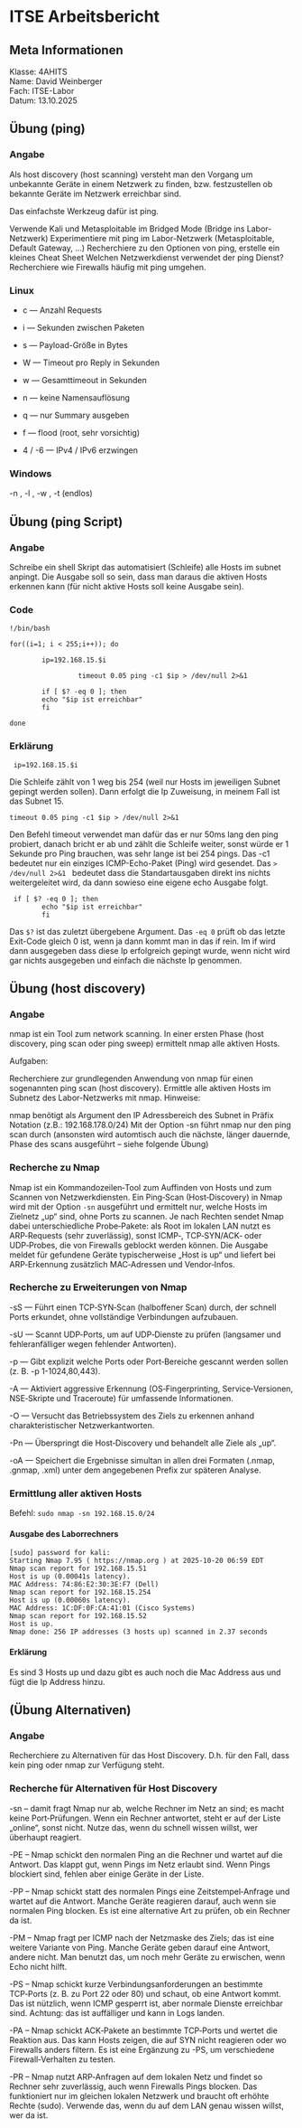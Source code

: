 # ITSE Arbeitsbericht
## Meta Informationen
Klasse: 4AHITS  
Name: David Weinberger   
Fach: ITSE-Labor   
Datum: 13.10.2025     

## Übung (ping)

### Angabe
Als host discovery (host scanning) versteht man den Vorgang um unbekannte Geräte in einem Netzwerk zu finden, bzw. festzustellen ob bekannte Geräte im Netzwerk erreichbar sind.

Das einfachste Werkzeug dafür ist ping.

Verwende Kali und Metasploitable im Bridged Mode (Bridge ins Labor-Netzwerk)
Experimentiere mit ping im Labor-Netzwerk (Metasploitable, Default Gateway, …)
Recherchiere zu den Optionen von ping, erstelle ein kleines Cheat Sheet
Welchen Netzwerkdienst verwendet der ping Dienst? Recherchiere wie Firewalls häufig mit ping umgehen.

### Linux

- c <count> — Anzahl Requests 

- i <interval> — Sekunden zwischen Paketen 

- s <size> — Payload-Größe in Bytes

- W <timeout> — Timeout pro Reply in Sekunden

- w <deadline> — Gesamttimeout in Sekunden

- n — keine Namensauflösung

- q — nur Summary ausgeben

- f — flood (root, sehr vorsichtig)

- 4 / -6 — IPv4 / IPv6 erzwingen
 
 
### Windows 

-n <count>, -l <size>, -w <timeout-ms>, -t (endlos)

 
## Übung (ping Script)

### Angabe
Schreibe ein shell Skript das automatisiert (Schleife) alle Hosts im subnet anpingt. Die Ausgabe soll so sein, dass man daraus die aktiven Hosts erkennen kann (für nicht aktive Hosts soll keine Ausgabe sein).

### Code
```
!/bin/bash

for((i=1; i < 255;i++)); do

        ip=192.168.15.$i

                 timeout 0.05 ping -c1 $ip > /dev/null 2>&1

        if [ $? -eq 0 ]; then
        echo "$ip ist erreichbar"
        fi

done
```

### Erklärung

```for((i=1; i < 255;i++)); do
 ip=192.168.15.$i
```
Die Schleife zählt von 1 weg bis 254 (weil nur Hosts im jeweiligen Subnet gepingt werden sollen).
Dann erfolgt die Ip Zuweisung, in meinem Fall ist das Subnet 15. 

```
timeout 0.05 ping -c1 $ip > /dev/null 2>&1
```
Den Befehl timeout verwendet man dafür das er nur 50ms lang den ping probiert, danach bricht er ab und zählt die Schleife weiter, sonst würde er 1 Sekunde pro Ping brauchen, was sehr lange ist bei 254 pings. 
Das -c1 bedeutet nur ein einziges ICMP-Echo-Paket (Ping) wird gesendet.
Das ```> /dev/null 2>&1 ``` bedeutet dass die Standartausgaben direkt ins nichts weitergeleitet wird, da dann sowieso eine eigene echo Ausgabe folgt.



```
 if [ $? -eq 0 ]; then
        echo "$ip ist erreichbar"
        fi
```
Das ```$?``` ist das zuletzt übergebene Argument. 
Das ```-eq 0``` prüft ob das letzte Exit-Code gleich 0 ist, wenn ja dann kommt man in das if rein.
Im if wird dann ausgegeben dass diese Ip erfolgreich gepingt wurde, wenn nicht wird gar nichts ausgegeben und einfach die nächste Ip genommen.

## Übung (host discovery)

### Angabe
nmap ist ein Tool zum network scanning. In einer ersten Phase (host discovery, ping scan oder ping sweep) ermittelt nmap alle aktiven Hosts.

Aufgaben:

Recherchiere zur grundlegenden Anwendung von nmap für einen sogenannten ping scan (host discovery).
Ermittle alle aktiven Hosts im Subnetz des Labor-Netzwerks mit nmap.
Hinweise:

nmap benötigt als Argument den IP Adressbereich des Subnet in Präfix Notation (z.B.: 192.168.178.0/24)
Mit der Option -sn führt nmap nur den ping scan durch (ansonsten wird automtisch auch die nächste, länger dauernde, Phase des scans ausgeführt – siehe folgende Übung)


### Recherche zu Nmap

Nmap ist ein Kommandozeilen‑Tool zum Auffinden von Hosts und zum Scannen von Netzwerkdiensten. Ein Ping‑Scan (Host‑Discovery) in Nmap wird mit der Option `-sn` ausgeführt und ermittelt nur, welche Hosts im Zielnetz „up“ sind, ohne Ports zu scannen. Je nach Rechten sendet Nmap dabei unterschiedliche Probe‑Pakete: als Root im lokalen LAN nutzt es ARP‑Requests (sehr zuverlässig), sonst ICMP‑, TCP‑SYN/ACK‑ oder UDP‑Probes, die von Firewalls geblockt werden können. Die Ausgabe meldet für gefundene Geräte typischerweise „Host is up“ und liefert bei ARP‑Erkennung zusätzlich MAC‑Adressen und Vendor‑Infos.

### Recherche zu Erweiterungen von Nmap

-sS — Führt einen TCP‑SYN‑Scan (halboffener Scan) durch, der schnell Ports erkundet, ohne vollständige Verbindungen aufzubauen.

-sU — Scannt UDP‑Ports, um auf UDP‑Dienste zu prüfen (langsamer und fehleranfälliger wegen fehlender Antworten).

-p <ports> — Gibt explizit welche Ports oder Port‑Bereiche gescannt werden sollen (z. B. -p 1-1024,80,443).

-A — Aktiviert aggressive Erkennung (OS‑Fingerprinting, Service‑Versionen, NSE‑Skripte und Traceroute) für umfassende Informationen.

-O — Versucht das Betriebssystem des Ziels zu erkennen anhand charakteristischer Netzwerkantworten.

-Pn — Überspringt die Host‑Discovery und behandelt alle Ziele als „up“.

-oA <prefix> — Speichert die Ergebnisse simultan in allen drei Formaten (.nmap, .gnmap, .xml) unter dem angegebenen Prefix zur späteren Analyse.


### Ermittlung aller aktiven Hosts

Befehl:
`sudo nmap -sn 192.168.15.0/24`

#### Ausgabe des Laborrechners

```
[sudo] password for kali: 
Starting Nmap 7.95 ( https://nmap.org ) at 2025-10-20 06:59 EDT
Nmap scan report for 192.168.15.51
Host is up (0.00041s latency).
MAC Address: 74:86:E2:30:3E:F7 (Dell)
Nmap scan report for 192.168.15.254
Host is up (0.00060s latency).
MAC Address: 1C:DF:0F:CA:41:01 (Cisco Systems)
Nmap scan report for 192.168.15.52
Host is up.
Nmap done: 256 IP addresses (3 hosts up) scanned in 2.37 seconds
```
#### Erklärung

Es sind 3 Hosts up und dazu gibt es auch noch die Mac Address aus und fügt die Ip Address hinzu.

## (Übung Alternativen)

### Angabe

Recherchiere zu Alternativen für das Host Discovery. D.h. für den Fall, dass kein ping oder nmap zur Verfügung steht.

### Recherche für Alternativen für Host Discovery

-sn – damit fragt Nmap nur ab, welche Rechner im Netz an sind; es macht keine Port‑Prüfungen. Wenn ein Rechner antwortet, steht er auf der Liste „online“, sonst nicht. Nutze das, wenn du schnell wissen willst, wer überhaupt reagiert.

-PE – Nmap schickt den normalen Ping an die Rechner und wartet auf die Antwort. Das klappt gut, wenn Pings im Netz erlaubt sind. Wenn Pings blockiert sind, fehlen aber einige Geräte in der Liste.

-PP – Nmap schickt statt des normalen Pings eine Zeitstempel‑Anfrage und wartet auf die Antwort. Manche Geräte reagieren darauf, auch wenn sie normalen Ping blocken. Es ist eine alternative Art zu prüfen, ob ein Rechner da ist.

-PM – Nmap fragt per ICMP nach der Netzmaske des Ziels; das ist eine weitere Variante von Ping. Manche Geräte geben darauf eine Antwort, andere nicht. Man benutzt das, um noch mehr Geräte zu erwischen, wenn Echo nicht hilft.

-PS – Nmap schickt kurze Verbindungsanforderungen an bestimmte TCP‑Ports (z. B. zu Port 22 oder 80) und schaut, ob eine Antwort kommt. Das ist nützlich, wenn ICMP gesperrt ist, aber normale Dienste erreichbar sind. Achtung: das ist auffälliger und kann in Logs landen.

-PA – Nmap schickt ACK‑Pakete an bestimmte TCP‑Ports und wertet die Reaktion aus. Das kann Hosts zeigen, die auf SYN nicht reagieren oder wo Firewalls anders filtern. Es ist eine Ergänzung zu -PS, um verschiedene Firewall‑Verhalten zu testen.

-PR – Nmap nutzt ARP‑Anfragen auf dem lokalen Netz und findet so Rechner sehr zuverlässig, auch wenn Firewalls Pings blocken. Das funktioniert nur im gleichen lokalen Netzwerk und braucht oft erhöhte Rechte (sudo). Verwende das, wenn du auf dem LAN genau wissen willst, wer da ist.


